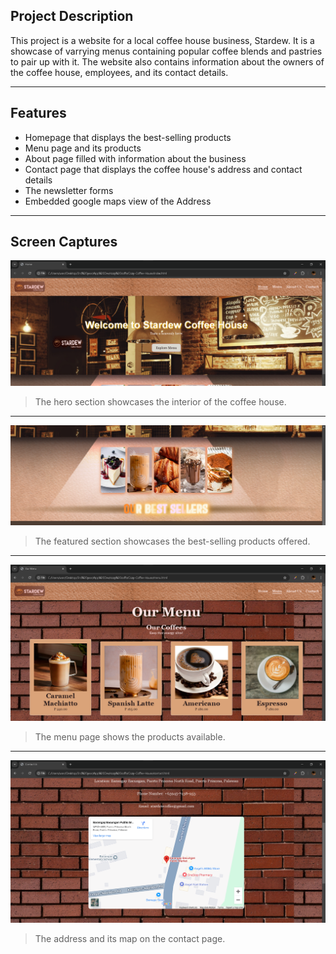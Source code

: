 ## Project Description
This project is a website for a local coffee house business, Stardew. 
It is a showcase of varrying menus containing popular coffee blends 
and pastries to pair up with it. The website also contains 
information about the owners of the coffee house, employees, 
and its contact details.

---

## Features
- Homepage that displays the best-selling products
- Menu page and its products
- About page filled with information about the business
- Contact page that displays the coffee house's address and contact details
- The newsletter forms
- Embedded google maps view of the Address

---

## Screen Captures
![Hero](screencaps/hero.png)
> The hero section showcases the interior of the coffee house.

---

![Featured](screencaps/featured.png)
> The featured section showcases the best-selling products offered.

---

![Menu](screencaps/menu.png)
> The menu page shows the products available.

---

![Map](screencaps/map.png)
> The address and its map on the contact page.
